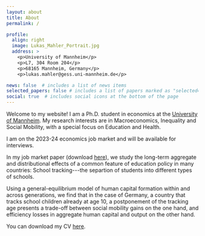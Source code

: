 ```yaml
---
layout: about
title: About
permalink: /

profile:
  align: right
  image: Lukas_Mahler_Portrait.jpg
  address: >
    <p>University of Mannheim</p>
    <p>L7, 304 Room 204</p>
    <p>68165 Mannheim, Germany</p>
    <p>lukas.mahler@gess.uni-mannheim.de</p>

news: false  # includes a list of news items
selected_papers: false # includes a list of papers marked as "selected={true}"
social: true  # includes social icons at the bottom of the page
---
```


Welcome to my website! I am a Ph.D. student in economics at the [University of Mannheim](https://www.vwl.uni-mannheim.de/en). My research interests are in Macroeconomics, Inequality and Social Mobility, with a special focus on Education and Health.

I am on the 2023-24 economics job market and will be available for interviews.

In my job market paper (download [here](https://lukasmahler.github.io/assets/pdf/Mahler_JMP.pdf)), we study the long-term aggregate and distributional effects of a common feature of education policy in many countries:
School tracking---the separtion of students into different types of schools. 

Using a general-equilibrium model of human capital formation within and across generations, we find that in the case of Germany, a country that tracks school children already at age 10, a postponement of the tracking age presents a trade-off between social mobility gains on the one hand, and efficiency losses in aggregate human capital and output on the other hand.

You can download my CV [here](https://lukasmahler.github.io/assets/pdf/CV_Mahler.pdf).



